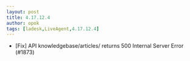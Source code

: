 ```yaml
---
layout: post
title: 4.17.12.4
author: opok
tags: [ladesk,LiveAgent,4.17.12.4]
---
```


- [Fix] API knowledgebase/articles/ returns 500 Internal Server Error (#1873)
